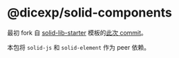 # @dicexp/solid-components

最初 fork 自
[solid-lib-starter](https://github.com/solidjs-community/solid-lib-starter)
模板的[此次 commit](https://github.com/solidjs-community/solid-lib-starter/commit/e3d89a024978a92e66bf01a32adc27a8d564464e)。

本包将 `solid-js` 和 `solid-element` 作为 peer 依赖。
